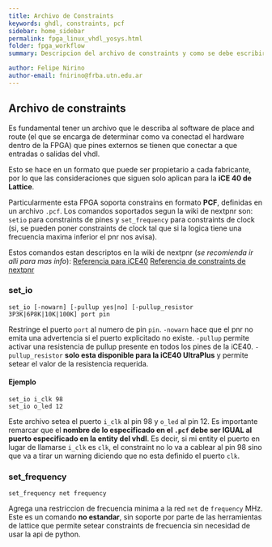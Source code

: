 ```yaml
---
title: Archivo de Constraints
keywords: ghdl, constraints, pcf
sidebar: home_sidebar
permalink: fpga_linux_vhdl_yosys.html
folder: fpga_workflow
summary: Descripcion del archivo de constraints y como se debe escribir el vhdl para poder aplicar las constraints.

author: Felipe Nirino
author-email: fnirino@frba.utn.edu.ar
---
```


## Archivo de constraints

Es fundamental tener un archivo que le describa al software de place and route (el que se encarga de determinar como va conectad el hardware dentro de la FPGA) que pines externos se tienen que conectar a que entradas o salidas del vhdl.

Esto se hace en un formato que puede ser propietario a cada fabricante, por lo que las consideraciones que siguen solo aplican para la **iCE 40 de Lattice**.

Particularmente esta FPGA soporta constrains en formato **PCF**, definidas en un archivo `.pcf`. Los comandos soportados segun la wiki de nextpnr son: `setio` para constraints de pines y `set_frequency` para constraints de clock (si, se pueden poner constraints de clock tal que si la logica tiene una frecuencia maxima inferior el pnr nos avisa).

Estos comandos estan descriptos en la wiki de nextpnr (*se recomienda ir alli para mas info*):
[Referencia para iCE40](https://github.com/YosysHQ/nextpnr/blob/master/docs/ice40.md)
[Referencia de constraints de nextpnr](https://github.com/YosysHQ/nextpnr/blob/master/docs/constraints.md)

### set_io

```
set_io [-nowarn] [-pullup yes|no] [-pullup_resistor 3P3K|6P8K|10K|100K] port pin
```

Restringe el puerto `port` al numero de pin `pin`.
`-nowarn` hace que el pnr no emita una advertencia si el puerto explicitado no existe.
`-pullup` permite activar una resistencia de pullup presente en todos los pines de la iCE40.
`-pullup_resistor` **solo esta disponible para la iCE40 UltraPlus** y permite setear el valor de la resistencia requerida.

#### Ejemplo

```
set_io i_clk 98
set_io o_led 12
```

Este archivo setea el puerto `i_clk` al pin 98 y `o_led` al pin 12. Es importante remarcar que el **nombre de lo especificado en el `.pcf` debe ser IGUAL al puerto especificado en la entity del vhdl**.
Es decir, si mi entity el puerto en lugar de llamarse `i_clk` es `clk`, el constraint no lo va a cablear al pin 98 sino que va a tirar un warning diciendo que no esta definido el puerto `clk`.

### set_frequency

```
set_frequency net frequency
```

Agrega una restriccion de frecuencia minima a la red `net` de `frequency` MHz.
Este es un comando **no estandar**, sin soporte por parte de las herramientas de lattice que permite setear constraints de frecuencia sin necesidad de usar la api de python.